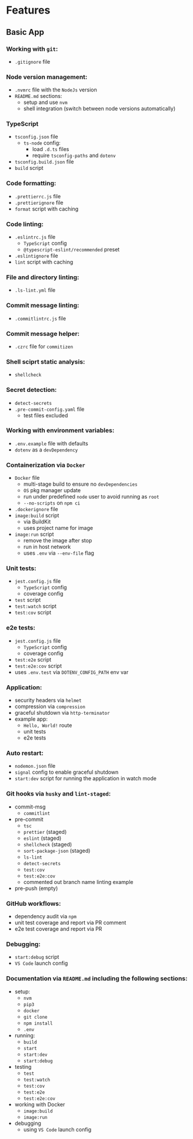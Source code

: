 # Features

## Basic App

### Working with `git`:

- `.gitignore` file

### Node version management:

- `.nvmrc` file with the `NodeJs` version
- `README.md` sections:
  - setup and use `nvm`
  - shell integration (switch between node versions automatically)

### TypeScript

- `tsconfig.json` file
  - `ts-node` config:
    - load `.d.ts` files
    - require `tsconfig-paths` and `dotenv`
- `tsconfig.build.json` file
- `build` script

### Code formatting:

- `.prettierrc.js` file
- `.prettierignore` file
- `format` script with caching

### Code linting:

- `.eslintrc.js` file
  - `TypeScript` config
  - `@typescript-eslint/recommended` preset
- `.eslintignore` file
- `lint` script with caching

### File and directory linting:

- `.ls-lint.yml` file

### Commit message linting:

- `.commitlintrc.js` file

### Commit message helper:

- `.czrc` file for `commitizen`

### Shell sciprt static analysis:

- `shellcheck`

### Secret detection:

- `detect-secrets`
- `.pre-commit-config.yaml` file
  - test files excluded

### Working with environment variables:

- `.env.example` file with defaults
- `dotenv` as a `devDependency`

### Containerization via `Docker`

- `Docker` file
  - multi-stage build to ensure no `devDependencies`
  - `OS` pkg manager update
  - run under predefined `node` user to avoid running as `root`
  - `--no-scripts` on `npm ci`
- `.dockerignore` file
- `image:build` script
  - via BuildKit
  - uses project name for image
- `image:run` script
  - remove the image after stop
  - run in host network
  - uses `.env` via `--env-file` flag

### Unit tests:

- `jest.config.js` file
  - `TypeScript` config
  - coverage config
- `test` script
- `test:watch` script
- `test:cov` script

### e2e tests:

- `jest.config.js` file
  - `TypeScript` config
  - coverage config
- `test:e2e` script
- `test:e2e:cov` script
- uses `.env.test` via `DOTENV_CONFIG_PATH` env var

### Application:

- security headers via `helmet`
- compression via `compression`
- graceful shutdown via `http-terminator`
- example app:
  - `Hello, World!` route
  - unit tests
  - e2e tests

### Auto restart:

- `nodemon.json` file
- `signal` config to enable graceful shutdown
- `start:dev` script for running the application in watch mode

### Git hooks via `husky` and `lint-staged`:

- commit-msg
  - `commitlint`
- pre-commit
  - `tsc`
  - `prettier` (staged)
  - `eslint` (staged)
  - `shellcheck` (staged)
  - `sort-package-json` (staged)
  - `ls-lint`
  - `detect-secrets`
  - `test:cov`
  - `test:e2e:cov`
  - commented out branch name linting example
- pre-push (empty)

### GitHub workflows:

- dependency audit via `npm`
- unit test coverage and report via PR comment
- e2e test coverage and report via PR

### Debugging:

- `start:debug` script
- `VS Code` launch config

### Documentation via `README.md` including the following sections:

- setup:
  - `nvm`
  - `pip3`
  - `docker`
  - `git clone`
  - `npm install`
  - `.env`
- running:
  - `build`
  - `start`
  - `start:dev`
  - `start:debug`
- testing
  - `test`
  - `test:watch`
  - `test:cov`
  - `test:e2e`
  - `test:e2e:cov`
- working with Docker
  - `image:build`
  - `image:run`
- debugging
  - using `VS Code` launch config
